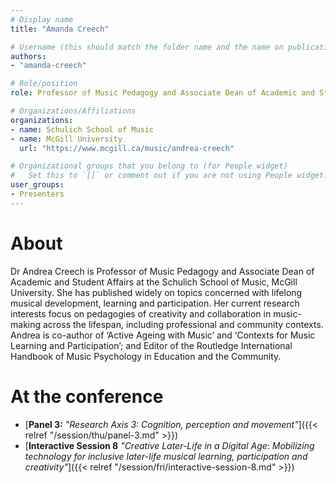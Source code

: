 ```yaml
---
# Display name
title: "Amanda Creech"

# Username (this should match the folder name and the name on publications)
authors:
- "amanda-creech"

# Role/position
role: Professor of Music Pedagogy and Associate Dean of Academic and Student Affairs

# Organizations/Affiliations
organizations: 
- name: Schulich School of Music
- name: McGill University
  url: "https://www.mcgill.ca/music/andrea-creech"

# Organizational groups that you belong to (for People widget)
#   Set this to `[]` or comment out if you are not using People widget.
user_groups:
- Presenters
---
```


# About

Dr Andrea Creech is Professor of Music Pedagogy and Associate Dean of Academic and Student Affairs at the Schulich School of Music, McGill University. She has published widely on topics concerned with lifelong musical development, learning and participation. Her current research interests focus on pedagogies of creativity and collaboration in music-making across the lifespan, including professional and community contexts. Andrea is co-author of ‘Active Ageing with Music’ and ‘Contexts for Music Learning and Participation’; and Editor of the Routledge International Handbook of Music Psychology in Education and the Community. 

# At the conference

- [**Panel 3:** *"Research Axis 3: Cognition, perception and movement"*]({{< relref "/session/thu/panel-3.md" >}})
- [**Interactive Session 8** *"Creative Later-Life in a Digital Age: Mobilizing technology for inclusive later-life musical learning, participation and creativity"*]({{< relref "/session/fri/interactive-session-8.md" >}})
